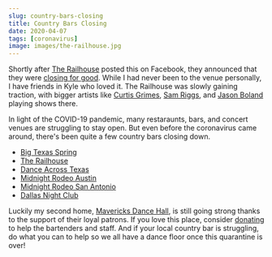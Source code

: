 ```yaml
---
slug: country-bars-closing
title: Country Bars Closing
date: 2020-04-07
tags: [coronavirus]
image: images/the-railhouse.jpg
---
```


Shortly after [The Railhouse][railhouse] posted this on Facebook, they announced that they were [closing for good][closed]. While I had never been to the venue personally, I have friends in Kyle who loved it. The Railhouse was slowly gaining traction, with bigger artists like [Curtis Grimes][curtis-grimes], [Sam Riggs][sam-riggs], and [Jason Boland][jason-boland] playing shows there.

In light of the COVID-19 pandemic, many restaraunts, bars, and concert venues are struggling to stay open. But even before the coronavirus came around, there's been quite a few country bars closing down.

-   [Big Texas Spring][big-texas]
-   [The Railhouse][railhouse]
-   [Dance Across Texas][dance-across]
-   [Midnight Rodeo Austin][midnight-austin]
-   [Midnight Rodeo San Antonio][midnight-sa]
-   [Dallas Night Club][dallas]

Luckily my second home, [Mavericks Dance Hall][mavs], is still going strong thanks to the support of their loyal patrons. If you love this place, consider [donating][donate] to help the bartenders and staff. And if your local country bar is struggling, do what you can to help so we all have a dance floor once this quarantine is over!

[big-texas]: http://www.bigtexassaloon.com
[railhouse]: https://facebook.com/therailhousetx
[closed]: https://haysfreepress.com/2020/04/22/railhouse-closes
[curtis-grimes]: https://curtisgrimes.com
[sam-riggs]: https://samriggsmusic.com
[jason-boland]: https://thestragglers.com
[dance-across]: https://facebook.com/danceacrosstexas2
[midnight-austin]: https://facebook.com/pages/Midnight-Rodeo/176215125767531
[midnight-sa]: https://facebook.com/midnightrodeosatx
[dallas]: https://facebook.com/DallasNightclub
[mavs]: https://facebook.com/mavericksdancehall
[donate]: https://gofundme.com/f/1xinq4acyo
